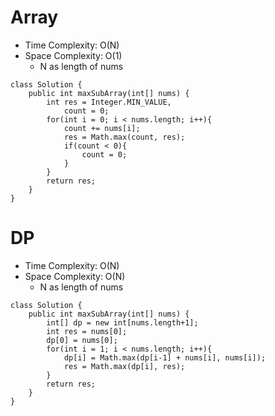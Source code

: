 # Array
* Time Complexity: O(N)
* Space Complexity: O(1)
	* N as length of nums
```
class Solution {
    public int maxSubArray(int[] nums) {
        int res = Integer.MIN_VALUE,
            count = 0;
        for(int i = 0; i < nums.length; i++){
            count += nums[i];
            res = Math.max(count, res);
            if(count < 0){
                count = 0;
            }
        }
        return res;
    }
}
```
# DP
* Time Complexity: O(N)
* Space Complexity: O(N)
	* N as length of nums
```
class Solution {
    public int maxSubArray(int[] nums) {
        int[] dp = new int[nums.length+1];
        int res = nums[0];
        dp[0] = nums[0];
        for(int i = 1; i < nums.length; i++){
            dp[i] = Math.max(dp[i-1] + nums[i], nums[i]);
            res = Math.max(dp[i], res);
        }
        return res;
    }
}
```